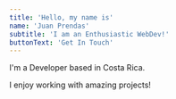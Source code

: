 ```yaml
---
title: 'Hello, my name is'
name: 'Juan Prendas'
subtitle: 'I am an Enthusiastic WebDev!'
buttonText: 'Get In Touch'
---
```


I'm a Developer based in Costa Rica.

I enjoy working with amazing projects!
